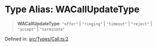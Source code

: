 # Type Alias: WACallUpdateType

> **WACallUpdateType**: `"offer"` \| `"ringing"` \| `"timeout"` \| `"reject"` \| `"accept"` \| `"terminate"`

Defined in: [src/Types/Call.ts:2](https://github.com/Fokusdotid/Baileys/blob/d7495b24bcd136e35724329fba661cfcc0bc8eed/src/Types/Call.ts#L2)
